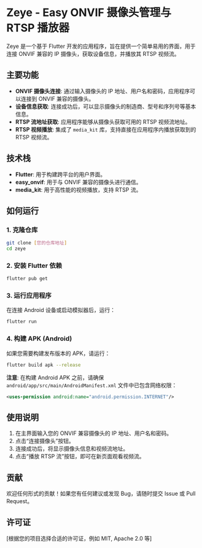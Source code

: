 # Zeye - Easy ONVIF 摄像头管理与 RTSP 播放器

Zeye 是一个基于 Flutter 开发的应用程序，旨在提供一个简单易用的界面，用于连接 ONVIF 兼容的 IP 摄像头，获取设备信息，并播放其 RTSP 视频流。

## 主要功能

- **ONVIF 摄像头连接**: 通过输入摄像头的 IP 地址、用户名和密码，应用程序可以连接到 ONVIF 兼容的摄像头。
- **设备信息获取**: 连接成功后，可以显示摄像头的制造商、型号和序列号等基本信息。
- **RTSP 流地址获取**: 应用程序能够从摄像头获取可用的 RTSP 视频流地址。
- **RTSP 视频播放**: 集成了 `media_kit` 库，支持直接在应用程序内播放获取到的 RTSP 视频流。

## 技术栈

- **Flutter**: 用于构建跨平台的用户界面。
- **easy_onvif**: 用于与 ONVIF 兼容的摄像头进行通信。
- **media_kit**: 用于高性能的视频播放，支持 RTSP 流。

## 如何运行

### 1. 克隆仓库

```bash
git clone [您的仓库地址]
cd zeye
```

### 2. 安装 Flutter 依赖

```bash
flutter pub get
```

### 3. 运行应用程序

在连接 Android 设备或启动模拟器后，运行：

```bash
flutter run
```

### 4. 构建 APK (Android)

如果您需要构建发布版本的 APK，请运行：

```bash
flutter build apk --release
```

**注意**: 在构建 Android APK 之前，请确保 `android/app/src/main/AndroidManifest.xml` 文件中已包含网络权限：

```xml
<uses-permission android:name="android.permission.INTERNET"/>
```

## 使用说明

1.  在主界面输入您的 ONVIF 兼容摄像头的 IP 地址、用户名和密码。
2.  点击“连接摄像头”按钮。
3.  连接成功后，将显示摄像头信息和视频流地址。
4.  点击“播放 RTSP 流”按钮，即可在新页面观看视频流。

## 贡献

欢迎任何形式的贡献！如果您有任何建议或发现 Bug，请随时提交 Issue 或 Pull Request。

## 许可证

[根据您的项目选择合适的许可证，例如 MIT, Apache 2.0 等]
